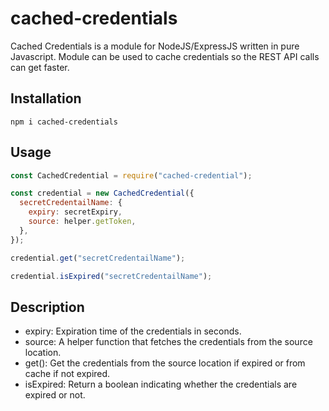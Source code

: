 # cached-credentials

Cached Credentials is a module for NodeJS/ExpressJS written in pure Javascript.
Module can be used to cache credentials so the REST API calls can get faster.

## Installation

```
npm i cached-credentials
```

## Usage

```javascript
const CachedCredential = require("cached-credential");

const credential = new CachedCredential({
  secretCredentailName: {
    expiry: secretExpiry,
    source: helper.getToken,
  },
});

credential.get("secretCredentailName");

credential.isExpired("secretCredentailName");
```

## Description

- expiry: Expiration time of the credentials in seconds.
- source: A helper function that fetches the credentials from the source location.
- get(): Get the credentials from the source location if expired or from cache if not expired.
- isExpired: Return a boolean indicating whether the credentials are expired or not.
